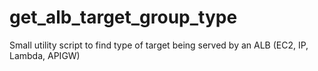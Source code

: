 # get_alb_target_group_type
Small utility script to find type of target being served by an ALB (EC2, IP, Lambda, APIGW)

